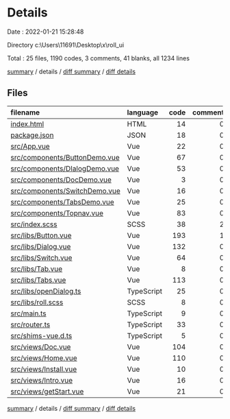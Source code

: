 # Details

Date : 2022-01-21 15:28:48

Directory c:\Users\11691\Desktop\x\roll_ui

Total : 25 files,  1190 codes, 3 comments, 41 blanks, all 1234 lines

[summary](results.md) / details / [diff summary](diff.md) / [diff details](diff-details.md)

## Files
| filename | language | code | comment | blank | total |
| :--- | :--- | ---: | ---: | ---: | ---: |
| [index.html](/index.html) | HTML | 14 | 0 | 3 | 17 |
| [package.json](/package.json) | JSON | 18 | 0 | 1 | 19 |
| [src/App.vue](/src/App.vue) | Vue | 22 | 0 | 2 | 24 |
| [src/components/ButtonDemo.vue](/src/components/ButtonDemo.vue) | Vue | 67 | 0 | 1 | 68 |
| [src/components/DIalogDemo.vue](/src/components/DIalogDemo.vue) | Vue | 53 | 0 | 1 | 54 |
| [src/components/DocDemo.vue](/src/components/DocDemo.vue) | Vue | 3 | 0 | 0 | 3 |
| [src/components/SwitchDemo.vue](/src/components/SwitchDemo.vue) | Vue | 16 | 0 | 0 | 16 |
| [src/components/TabsDemo.vue](/src/components/TabsDemo.vue) | Vue | 25 | 0 | 1 | 26 |
| [src/components/Topnav.vue](/src/components/Topnav.vue) | Vue | 83 | 0 | 0 | 83 |
| [src/index.scss](/src/index.scss) | SCSS | 38 | 2 | 5 | 45 |
| [src/libs/Button.vue](/src/libs/Button.vue) | Vue | 193 | 1 | 1 | 195 |
| [src/libs/Dialog.vue](/src/libs/Dialog.vue) | Vue | 132 | 0 | 4 | 136 |
| [src/libs/Switch.vue](/src/libs/Switch.vue) | Vue | 64 | 0 | 0 | 64 |
| [src/libs/Tab.vue](/src/libs/Tab.vue) | Vue | 8 | 0 | 0 | 8 |
| [src/libs/Tabs.vue](/src/libs/Tabs.vue) | Vue | 113 | 0 | 7 | 120 |
| [src/libs/openDialog.ts](/src/libs/openDialog.ts) | TypeScript | 25 | 0 | 0 | 25 |
| [src/libs/roll.scss](/src/libs/roll.scss) | SCSS | 8 | 0 | 0 | 8 |
| [src/main.ts](/src/main.ts) | TypeScript | 9 | 0 | 2 | 11 |
| [src/router.ts](/src/router.ts) | TypeScript | 33 | 0 | 3 | 36 |
| [src/shims-vue.d.ts](/src/shims-vue.d.ts) | TypeScript | 5 | 0 | 0 | 5 |
| [src/views/Doc.vue](/src/views/Doc.vue) | Vue | 104 | 0 | 5 | 109 |
| [src/views/Home.vue](/src/views/Home.vue) | Vue | 110 | 0 | 2 | 112 |
| [src/views/Install.vue](/src/views/Install.vue) | Vue | 10 | 0 | 1 | 11 |
| [src/views/Intro.vue](/src/views/Intro.vue) | Vue | 16 | 0 | 0 | 16 |
| [src/views/getStart.vue](/src/views/getStart.vue) | Vue | 21 | 0 | 2 | 23 |

[summary](results.md) / details / [diff summary](diff.md) / [diff details](diff-details.md)
